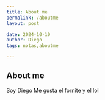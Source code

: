 ```yaml
---
title: About me 
permalink: /aboutme
layout: post

date: 2024-10-10
author: Diego
tags: notas,aboutme

---
```


## About me 

Soy Diego
Me gusta el fornite y el lol


